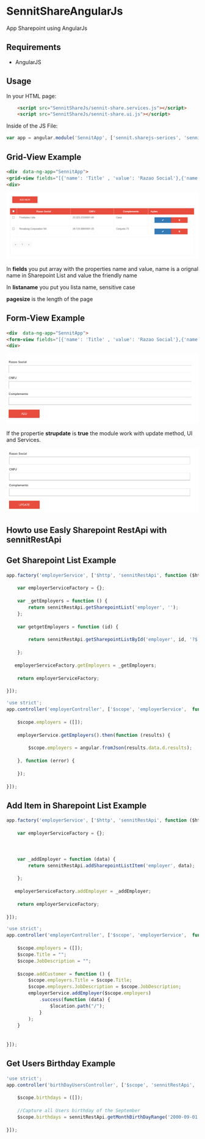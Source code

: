# SennitShareAngularJs
App Sharepoint using AngularJs

## Requirements

- AngularJS

## Usage



In your HTML page:
```html
    <script src="SennitShareJs/sennit-share.services.js"></script>
    <script src="SennitShareJs/sennit-share.ui.js"></script>
```

Inside of the JS File:
```javascript
var app = angular.module('SennitApp', ['sennit.sharejs-serices', 'sennit.sharejs-ui']);
```
## Grid-View Example


```html
<div  data-ng-app="SennitApp">
<grid-view fields="[{'name': 'Title' , 'value': 'Razao Social'},{'name': 'CNPJ' , 'value': 'CNPJ'},{'name': 'Complemento' , 'value': 'Complemento'}]" listaname="Contas"  pagesize="5"></grid-view>
<div>
```

![alt tag](https://raw.githubusercontent.com/buenokinder/SennitShareAngularJs/Version-2/img/gridview.PNG)

In **fields** you put array with the properties name and value, name is a orignal name in Sharepoint List and value the friendly name

In **listaname** you put you lista name, sensitive case

**pagesize** is the length of the page

## Form-View Example


```html
<div  data-ng-app="SennitApp">
<form-view fields="[{'name': 'Title' , 'value': 'Razao Social'},{'name': 'CNPJ' , 'value': 'CNPJ'},{'name': 'Complemento' , 'value': 'Complemento'}]" listaname="Contas" strupdate="false"></form-view>
<div>
```

![alt tag](https://raw.githubusercontent.com/buenokinder/SennitShareAngularJs/Version-2/img/newform.PNG)

If the propertie **strupdate** is **true** the module work with update method, UI and Services.

![alt tag](https://github.com/buenokinder/SennitShareAngularJs/blob/Version-2/img/update.PNG)


## Howto use Easly Sharepoint RestApi with sennitRestApi

## Get Sharepoint List Example

```javascript                                                   
app.factory('employerService', ['$http', 'sennitRestApi', function ($http, sennitRestApi) {

    var employerServiceFactory = {};
	
    var _getEmployers = function () {      
        return sennitRestApi.getSharepointList('employer', '');
    };

    var getgetEmployers = function (id) {
        
        return sennitRestApi.getSharepointListById('employer', id, '?$´select=ID,Title');

    };

   employerServiceFactory.getEmployers = _getEmployers;
    
    return employerServiceFactory;

}]);
```

```javascript
'use strict';
app.controller('employerController', ['$scope', 'employerService',  function ($scope, employerService) {

    $scope.employers = ([]);
 
    employerService.getEmployers().then(function (results) {
        
        $scope.employers = angular.fromJson(results.data.d.results);
        
    }, function (error) {
        
    });
    
}]);
```


## Add Item in Sharepoint List Example


```javascript                                                   
app.factory('employerService', ['$http', 'sennitRestApi', function ($http, sennitRestApi) {

    var employerServiceFactory = {};
	
  

    var _addEmployer = function (data) {
        return sennitRestApi.addSharepointListItem('employer', data);

    };

   employerServiceFactory.addEmployer = _addEmployer;
    
    return employerServiceFactory;

}]);
```

```javascript
'use strict';
app.controller('employerController', ['$scope', 'employerService',  function ($scope, employerService) {

    $scope.employers = ([]);
	$scope.Title = "";
	$scope.JobDescription = "";
		
    $scope.addCustomer = function () {
		$scope.employers.Title = $scope.Title;
		$scope.employers.JobDescription = $scope.JobDescription;
		employerService.addEmployer($scope.employers)
			.success(function (data) {
				$location.path("/");
			}
		);
	}
	 
    
}]);
```



## Get Users Birthday  Example


```javascript
'use strict';
app.controller('birthDayUsersController', ['$scope', 'sennitRestApi',  function ($scope, sennitRestApi) {

    $scope.birthdays = ([]);
 
    //Capture all Users birthday of the September
    $scope.birthdays = sennitRestApi.getMonthBirthDayRange('2000-09-01', '2000-09-31');
    
}]);
```


